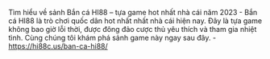 Tìm hiểu về sảnh Bắn cá HI88 – tựa game hot nhất nhà cái năm 2023 - Bắn cá HI88 là trò chơi quốc dân hot nhất nhất nhà cái hiện nay. Đây là tựa game không bao giờ lỗi thời, được đông đảo cược thủ yêu thích và tham gia nhiệt tình. Cùng chúng tôi khám phá sảnh game này ngay sau đây. - https://hi88c.us/ban-ca-hi88/
